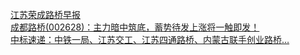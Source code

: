   
[江苏荣成路桥早报](http://www.dianyue.me/archives/836/yp00zlqzwi3gaub5/)  
[成都路桥(002628)：主力暗中筑底，蓄势待发上涨将一触即发！](http://www.dianyue.me/archives/498/u69o1u2a9fv50dms/)  
[中标速递：中铁一局、江苏交工、江苏四通路桥、内蒙古联手创业路桥…](http://www.dianyue.me/archives/020/6nr25zj7hv7znpes/)